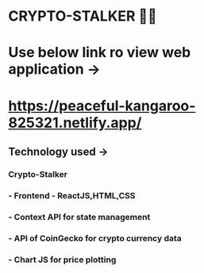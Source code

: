 # CRYPTO-STALKER 🚀💫

# Use below link ro view web application ->

# https://peaceful-kangaroo-825321.netlify.app/

## Technology used ->

### Crypto-Stalker
### - Frontend - ReactJS,HTML,CSS
### - Context API for state management
### - API of CoinGecko for crypto currency data
### - Chart JS for price plotting
